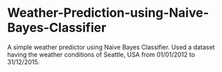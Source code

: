 # Weather-Prediction-using-Naive-Bayes-Classifier
A simple weather predictor using Naive Bayes Classifier. Used a dataset having the weather conditions of Seattle, USA from 01/01/2012 to 31/12/2015.
